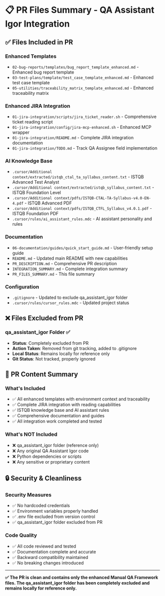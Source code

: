 # 📋 PR Files Summary - QA Assistant Igor Integration

## ✅ **Files Included in PR**

### **Enhanced Templates**
- `02-bug-reports/templates/bug_report_template_enhanced.md` - Enhanced bug report template
- `03-test-plans/template/test_case_template_enhanced.md` - Enhanced test case template  
- `05-utilities/traceability_matrix_template_enhanced.md` - Enhanced traceability matrix

### **Enhanced JIRA Integration**
- `01-jira-integration/scripts/jira_ticket_reader.sh` - Comprehensive ticket reading script
- `01-jira-integration/config/jira-mcp-enhanced.sh` - Enhanced MCP wrapper
- `01-jira-integration/README.md` - Complete JIRA integration documentation
- `01-jira-integration/TODO.md` - Track QA Assignee field implementation

### **AI Knowledge Base**
- `.cursor/Additional context/extracted/istqb_ctal_ta_syllabus_content.txt` - ISTQB Advanced Test Analyst
- `.cursor/Additional context/extracted/istqb_syllabus_content.txt` - ISTQB Foundation Level
- `.cursor/Additional context/pdfs/ISTQB-CTAL-TA-Syllabus-v4.0-EN-4.pdf` - ISTQB Advanced PDF
- `.cursor/Additional context/pdfs/ISTQB_CTFL_Syllabus_v4.0.1.pdf` - ISTQB Foundation PDF
- `.cursor/rules/ai_assistant_rules.mdc` - AI assistant personality and rules

### **Documentation**
- `06-documentation/guides/quick_start_guide.md` - User-friendly setup guide
- `README.md` - Updated main README with new capabilities
- `PR_DESCRIPTION.md` - Comprehensive PR description
- `INTEGRATION_SUMMARY.md` - Complete integration summary
- `PR_FILES_SUMMARY.md` - This file summary

### **Configuration**
- `.gitignore` - Updated to exclude qa_assistant_igor folder
- `.cursor/rules/cursor_rules.mdc` - Updated project status

## ❌ **Files Excluded from PR**

### **qa_assistant_igor Folder** ✅
- **Status**: Completely excluded from PR
- **Action Taken**: Removed from git tracking, added to .gitignore
- **Local Status**: Remains locally for reference only
- **Git Status**: Not tracked, properly ignored

## 🎯 **PR Content Summary**

### **What's Included**
- ✅ All enhanced templates with environment context and traceability
- ✅ Complete JIRA integration with reading capabilities
- ✅ ISTQB knowledge base and AI assistant rules
- ✅ Comprehensive documentation and guides
- ✅ All integration work completed and tested

### **What's NOT Included**
- ❌ qa_assistant_igor folder (reference only)
- ❌ Any original QA Assistant Igor code
- ❌ Python dependencies or scripts
- ❌ Any sensitive or proprietary content

## 🔒 **Security & Cleanliness**

### **Security Measures**
- ✅ No hardcoded credentials
- ✅ Environment variables properly handled
- ✅ .env file excluded from version control
- ✅ qa_assistant_igor folder excluded from PR

### **Code Quality**
- ✅ All code reviewed and tested
- ✅ Documentation complete and accurate
- ✅ Backward compatibility maintained
- ✅ No breaking changes introduced

---

**✅ The PR is clean and contains only the enhanced Manual QA Framework files. The qa_assistant_igor folder has been completely excluded and remains locally for reference only.**
